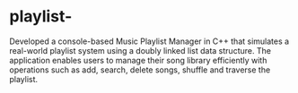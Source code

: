 # playlist-
Developed a console-based Music Playlist Manager in C++ that simulates a real-world playlist system using a doubly linked list data structure. The application enables users to manage their song library efficiently with operations such as add, search, delete songs, shuffle and traverse the playlist.
